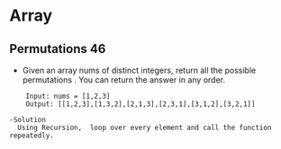 # Array

##  Permutations 46
- Given an array nums of distinct integers, return all the possible permutations . You can return the answer in any order.
```Example 1:
    Input: nums = [1,2,3]
    Output: [[1,2,3],[1,3,2],[2,1,3],[2,3,1],[3,1,2],[3,2,1]]

-Solution
  Using Recursion,  loop over every element and call the function repeatedly.
